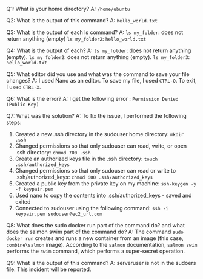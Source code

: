 Q1: What is your home directory? 
A: `/home/ubuntu`

Q2: What is the output of this command?
A: `hello_world.txt`

Q3: What is the output of each ls command?
A:  `ls my_folder`: does not return anything (empty)
    `ls my_folder2`: `hello_world.txt`
    
Q4: What is the output of each?
A:  `ls my_folder`: does not return anything (empty).
    `ls my_folder2`: does not return anything (empty).
    `ls my_folder3`: `hello_world.txt`
    
Q5: What editor did you use and what was the command to save your file changes?
A: I used Nano as an editor. To save my file, I used `CTRL-O`. To exit, I used `CTRL-X`.

Q6: What is the error? 
A: I get the following error : `Permission Denied (Public Key)`

Q7: What was the solution?
A: To fix the issue, I performed the following steps:
  1. Created a new .ssh directory in the sudouser home directory: `mkdir .ssh`
  2. Changed permissions so that only sudouser can read, write, or open .ssh directory: `chmod 700 .ssh`
  3. Create an authorized keys file in the .ssh directory: `touch .ssh/authorized_keys`
  4. Changed permissions so that only sudouser can read or write to .ssh/authorized_keys: `chmod 600 .ssh/authorized_keys`
  5. Created a public key from the private key on my machine: `ssh-keygen -y -f keypair.pem`
  6. Used nano to copy the contents into .ssh/authorized_keys - saved and exited
  7. Connected to sudouser using the following command: `ssh -i keypair.pem sudouser@ec2_url.com`
  
Q8: What does the sudo docker run part of the command do? and what does the salmon swim part of the command do?
A: The command `sudo docker run` creates and runs a new container from an image (this case, `combine\salmon` image). According to the `salmon` documentation, `salmon swim` performs the `swim` command, which performs a super-secret operation.

Q9: What is the output of this command?
A: serveruser is not in the sudoers file.  This incident will be reported.

